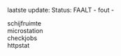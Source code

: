 laatste update: 
Status: FAALT - fout - 
<div class="service R">schijfruimte</div><div class="service Y">microstation</div><div class="service R">checkjobs</div><div class="service R">httpstat</div>
